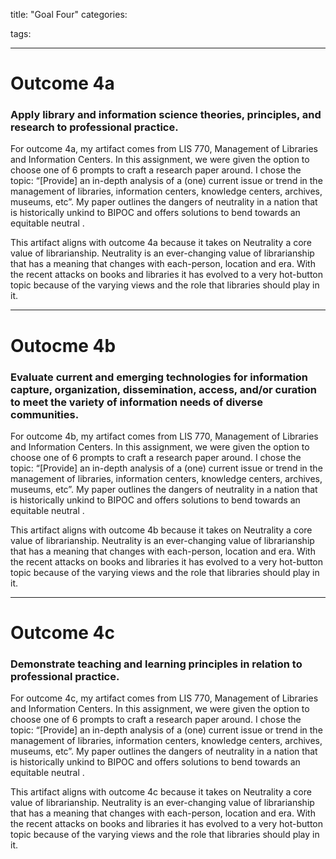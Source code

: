 title: "Goal Four"
categories:

tags:

---
# Outcome 4a
### Apply library and information science theories, principles, and research to professional practice.

For outcome 4a, my artifact comes from LIS 770, Management of Libraries and Information Centers. In this assignment, we were given the option to choose one of 6 prompts to craft a research paper around. I chose the topic: “[Provide] an in-depth analysis of a (one) current issue or trend in the management of libraries, information centers, knowledge centers, archives, museums, etc”. My paper outlines the dangers of neutrality in a nation that is historically unkind to BIPOC and offers solutions to bend towards an equitable neutral .

This artifact aligns with outcome 4a because it takes on Neutrality a core value of librarianship. Neutrality is an ever-changing value of librarianship that has a meaning that changes with each-person, location and era. With the recent attacks on books and libraries it has evolved to a very hot-button topic because of the varying views and the role that libraries should play in it.

---
# Outocme 4b
### Evaluate current and emerging technologies for information capture, organization, dissemination, access, and/or curation to meet the variety of information needs of diverse communities.

For outcome 4b, my artifact comes from LIS 770, Management of Libraries and Information Centers. In this assignment, we were given the option to choose one of 6 prompts to craft a research paper around. I chose the topic: “[Provide] an in-depth analysis of a (one) current issue or trend in the management of libraries, information centers, knowledge centers, archives, museums, etc”. My paper outlines the dangers of neutrality in a nation that is historically unkind to BIPOC and offers solutions to bend towards an equitable neutral .

This artifact aligns with outcome 4b because it takes on Neutrality a core value of librarianship. Neutrality is an ever-changing value of librarianship that has a meaning that changes with each-person, location and era. With the recent attacks on books and libraries it has evolved to a very hot-button topic because of the varying views and the role that libraries should play in it.

---
# Outcome 4c
###  Demonstrate teaching and learning principles in relation to professional practice.

For outcome 4c, my artifact comes from LIS 770, Management of Libraries and Information Centers. In this assignment, we were given the option to choose one of 6 prompts to craft a research paper around. I chose the topic: “[Provide] an in-depth analysis of a (one) current issue or trend in the management of libraries, information centers, knowledge centers, archives, museums, etc”. My paper outlines the dangers of neutrality in a nation that is historically unkind to BIPOC and offers solutions to bend towards an equitable neutral .

This artifact aligns with outcome 4c because it takes on Neutrality a core value of librarianship. Neutrality is an ever-changing value of librarianship that has a meaning that changes with each-person, location and era. With the recent attacks on books and libraries it has evolved to a very hot-button topic because of the varying views and the role that libraries should play in it.